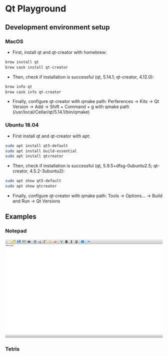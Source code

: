 # Qt Playground

## Development environment setup

### MacOS

- First, install qt and qt-creator with homebrew:

```bash
brew install qt
brew cask install qt-creator
```

- Then, check if installation is successful (qt, 5.14.1; qt-creator, 4.12.0):

```bash
brew info qt
brew cask info qt-creator
```

- Finally, configure qt-creator with qmake path:
Perferences -> Kits -> Qt Version -> Add -> Shift + Command + g with qmake path (/usr/local/Cellar/qt/5.14.1/bin/qmake)

### Ubuntu 18.04

- First install qt and qt-creator with apt:

```bash
sudo apt install qt5-default
sudo apt install build-essential
sudo apt install qtcreator
```

- Then, check if installation is successful (qt, 5.9.5+dfsg-0ubuntu2.5; qt-creator, 4.5.2-3ubuntu2):

```bash
sudo apt show qt5-default
sudo apt show qtcreator
```

- Finally, configure qt-creator with qmake path:
Tools -> Options... -> Build and Run -> Qt Versions

## Examples

### Notepad

![Notepad screenshot](notepad/notepad-ss.png?raw=true "Notepad screenshot")

### Tetris
